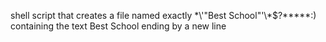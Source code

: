 shell script that creates a file named exactly \*\\'"Best School"\'\\*$\?\*\*\*\*\*:) containing the text Best School ending by a new line
